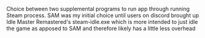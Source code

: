 Choice between two supplemental programs to run app through running Steam process. SAM was my initial choice until users on discord brought up Idle Master Remastered's steam-idle.exe which is more intended to just idle the game as apposed to SAM and therefore likely has a little less overhead